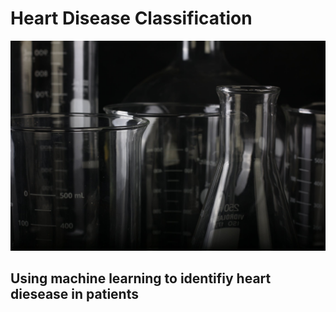 # Heart Disease Classification 

![beaker](img/beaker.jpeg)


## Using machine learning to identifiy heart diesease in patients 

